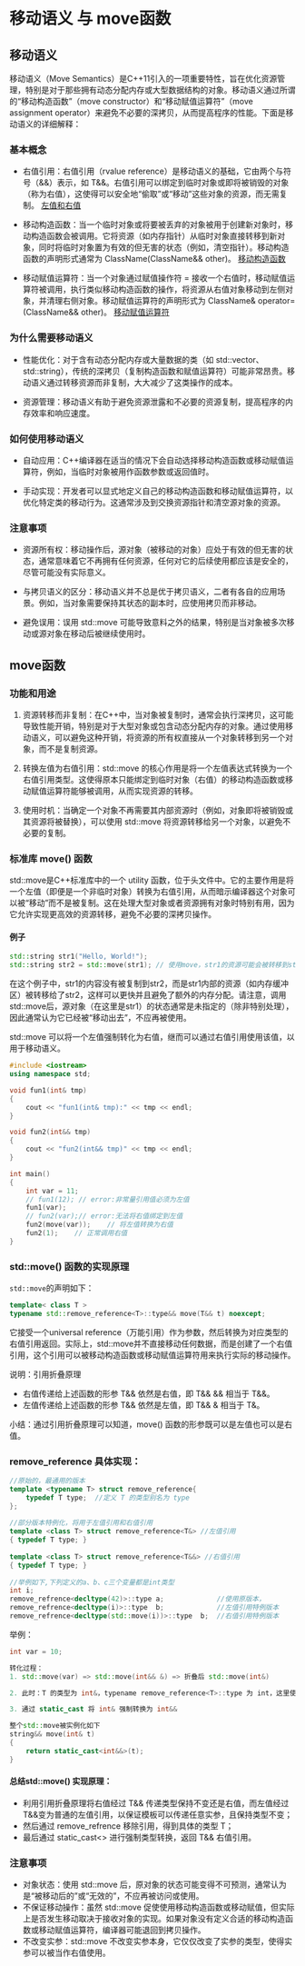 # 移动语义 与 move函数

## 移动语义
移动语义（Move Semantics）是C++11引入的一项重要特性，旨在优化资源管理，特别是对于那些拥有动态分配内存或大型数据结构的对象。移动语义通过所谓的“移动构造函数”（move constructor）和“移动赋值运算符”（move assignment operator）来避免不必要的深拷贝，从而提高程序的性能。下面是移动语义的详细解释：

### 基本概念
- 右值引用：右值引用（rvalue reference）是移动语义的基础，它由两个与符号（&&）表示，如 T&&。右值引用可以绑定到临时对象或即将被销毁的对象（称为右值），这使得可以安全地“偷取”或“移动”这些对象的资源，而无需复制。
[左值和右值](/语言特性相关/左值和右值.md)

- 移动构造函数：当一个临时对象或将要被丢弃的对象被用于创建新对象时，移动构造函数会被调用。它将资源（如内存指针）从临时对象直接转移到新对象，同时将临时对象置为有效的但无害的状态（例如，清空指针）。移动构造函数的声明形式通常为 ClassName(ClassName&& other)。
[移动构造函数](../面向对象/类与对象.md/#移动构造函数)

- 移动赋值运算符：当一个对象通过赋值操作符 = 接收一个右值时，移动赋值运算符被调用，执行类似移动构造函数的操作，将资源从右值对象移动到左侧对象，并清理右侧对象。移动赋值运算符的声明形式为 ClassName& operator=(ClassName&& other)。
[移动赋值运算符](../面向对象/类与对象.md/#移动赋值运算符)

### 为什么需要移动语义
- 性能优化：对于含有动态分配内存或大量数据的类（如 std::vector、std::string），传统的深拷贝（复制构造函数和赋值运算符）可能非常昂贵。移动语义通过转移资源而非复制，大大减少了这类操作的成本。

- 资源管理：移动语义有助于避免资源泄露和不必要的资源复制，提高程序的内存效率和响应速度。

### 如何使用移动语义
- 自动应用：C++编译器在适当的情况下会自动选择移动构造函数或移动赋值运算符，例如，当临时对象被用作函数参数或返回值时。

- 手动实现：开发者可以显式地定义自己的移动构造函数和移动赋值运算符，以优化特定类的移动行为。这通常涉及到交换资源指针和清空源对象的资源。

### 注意事项
- 资源所有权：移动操作后，源对象（被移动的对象）应处于有效的但无害的状态，通常意味着它不再拥有任何资源，任何对它的后续使用都应该是安全的，尽管可能没有实际意义。

- 与拷贝语义的区分：移动语义并不总是优于拷贝语义，二者有各自的应用场景。例如，当对象需要保持其状态的副本时，应使用拷贝而非移动。

- 避免误用：误用 std::move 可能导致意料之外的结果，特别是当对象被多次移动或源对象在移动后被继续使用时。

## move函数
### 功能和用途
1. 资源转移而非复制：在C++中，当对象被复制时，通常会执行深拷贝，这可能导致性能开销，特别是对于大型对象或包含动态分配内存的对象。通过使用移动语义，可以避免这种开销，将资源的所有权直接从一个对象转移到另一个对象，而不是复制资源。

2. 转换左值为右值引用：std::move 的核心作用是将一个左值表达式转换为一个右值引用类型。这使得原本只能绑定到临时对象（右值）的移动构造函数或移动赋值运算符能够被调用，从而实现资源的转移。

3. 使用时机：当确定一个对象不再需要其内部资源时（例如，对象即将被销毁或其资源将被替换），可以使用 std::move 将资源转移给另一个对象，以避免不必要的复制。

### 标准库 move() 函数
std::move是C++标准库中的一个 utility 函数，位于<utility>头文件中。它的主要作用是将一个左值（即便是一个非临时对象）转换为右值引用，从而暗示编译器这个对象可以被“移动”而不是被复制。这在处理大型对象或者资源拥有对象时特别有用，因为它允许实现更高效的资源转移，避免不必要的深拷贝操作。

#### 例子
```cpp
std::string str1("Hello, World!");
std::string str2 = std::move(str1); // 使用move，str1的资源可能会被转移到str2，str1可能被置为空或处于未定义状态
```
在这个例子中，str1的内容没有被复制到str2，而是str1内部的资源（如内存缓冲区）被转移给了str2，这样可以更快并且避免了额外的内存分配。请注意，调用std::move后，源对象（在这里是str1）的状态通常是未指定的（除非特别处理），因此通常认为它已经被“移动出去”，不应再被使用。

std::move 可以将一个左值强制转化为右值，继而可以通过右值引用使用该值，以用于移动语义。
```cpp
#include <iostream>
using namespace std;

void fun1(int& tmp)
{
	cout << "fun1(int& tmp):" << tmp << endl;
}

void fun2(int&& tmp)
{
	cout << "fun2(int&& tmp)" << tmp << endl;
}

int main()
{
	int var = 11;
	// fun1(12); // error:非常量引用值必须为左值
	fun1(var);
	// fun2(var);// error:无法将右值绑定到左值
	fun2(move(var));	// 将左值转换为右值
	fun2(1);	// 正常调用右值
}
```

### std::move() 函数的实现原理
``std::move``的声明如下：
```cpp
template< class T >
typename std::remove_reference<T>::type&& move(T&& t) noexcept;
```
它接受一个universal reference（万能引用）作为参数，然后转换为对应类型的右值引用返回。实际上，std::move并不直接移动任何数据，而是创建了一个右值引用，这个引用可以被移动构造函数或移动赋值运算符用来执行实际的移动操作。

说明：引用折叠原理
- 右值传递给上述函数的形参 T&& 依然是右值，即 T&& && 相当于 T&&。
- 左值传递给上述函数的形参 T&& 依然是左值，即 T&& & 相当于 T&。

小结：通过引用折叠原理可以知道，move() 函数的形参既可以是左值也可以是右值。
### remove_reference 具体实现：
```cpp
//原始的，最通用的版本
template <typename T> struct remove_reference{
    typedef T type;  //定义 T 的类型别名为 type
};
 
//部分版本特例化，将用于左值引用和右值引用
template <class T> struct remove_reference<T&> //左值引用
{ typedef T type; }
 
template <class T> struct remove_reference<T&&> //右值引用
{ typedef T type; }   
  
//举例如下,下列定义的a、b、c三个变量都是int类型
int i;
remove_refrence<decltype(42)>::type a;             //使用原版本，
remove_refrence<decltype(i)>::type  b;             //左值引用特例版本
remove_refrence<decltype(std::move(i))>::type  b;  //右值引用特例版本 
```

举例：
```cpp
int var = 10; 

转化过程：
1. std::move(var) => std::move(int&& &) => 折叠后 std::move(int&)

2. 此时：T 的类型为 int&，typename remove_reference<T>::type 为 int，这里使用 remove_reference 的左值引用的特例化版本

3. 通过 static_cast 将 int& 强制转换为 int&&

整个std::move被实例化如下
string&& move(int& t) 
{
    return static_cast<int&&>(t); 
}
```

#### 总结std::move() 实现原理：
- 利用引用折叠原理将右值经过 T&& 传递类型保持不变还是右值，而左值经过 T&&变为普通的左值引用，以保证模板可以传递任意实参，且保持类型不变；
- 然后通过 remove_refrence 移除引用，得到具体的类型 T；
- 最后通过 static_cast<> 进行强制类型转换，返回 T&& 右值引用。

### 注意事项
- 对象状态：使用 std::move 后，原对象的状态可能变得不可预测，通常认为是“被移动后的”或“无效的”，不应再被访问或使用。
- 不保证移动操作：虽然 std::move 促使使用移动构造函数或移动赋值，但实际上是否发生移动取决于接收对象的实现。如果对象没有定义合适的移动构造函数或移动赋值运算符，编译器可能退回到拷贝操作。
- 不改变实参：std::move 不改变实参本身，它仅仅改变了实参的类型，使得实参可以被当作右值使用。


